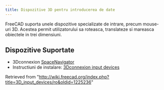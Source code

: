 ```yaml
---
title: Dispozitive 3D pentru introducerea de date
---
```

FreeCAD suporta unele dispozitive specializate de intrare, precum mouse-uri 3D. Acestea permit utilizatorului sa roteasca, translateze si mareasca obiectele in trei dimensiuni.

## Dispozitive Suportate

* 3Dconnexion [SpaceNavigator](http://www.3dconnexion.com/products/spacenavigator.html)
* Instructiuni de instalare: [3Dconnexion input devices](/3Dconnexion_input_devices/ro "3Dconnexion input devices/ro")

Retrieved from "<http://wiki.freecad.org/index.php?title=3D_input_devices/ro&oldid=1225236>"